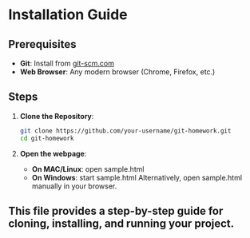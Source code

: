 # Installation Guide

## Prerequisites

- **Git**: Install from [git-scm.com](https://git-scm.com/)
- **Web Browser**: Any modern browser (Chrome, Firefox, etc.)

## Steps

1. **Clone the Repository**:

   ```bash
   git clone https://github.com/your-username/git-homework.git
   cd git-homework

2. **Open the webpage**:

    - **On MAC/Linux**: open sample.html
    - **On Windows**: start sample.html
    Alternatively, open sample.html manually in your browser.


## This file provides a step-by-step guide for cloning, installing, and running your project.
